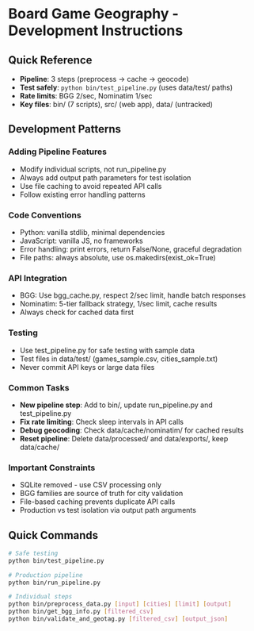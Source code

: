 # Board Game Geography - Development Instructions

## Quick Reference
- **Pipeline**: 3 steps (preprocess → cache → geocode)
- **Test safely**: `python bin/test_pipeline.py` (uses data/test/ paths)
- **Rate limits**: BGG 2/sec, Nominatim 1/sec
- **Key files**: bin/ (7 scripts), src/ (web app), data/ (untracked)

## Development Patterns

### Adding Pipeline Features
- Modify individual scripts, not run_pipeline.py
- Always add output path parameters for test isolation
- Use file caching to avoid repeated API calls
- Follow existing error handling patterns

### Code Conventions
- Python: vanilla stdlib, minimal dependencies
- JavaScript: vanilla JS, no frameworks  
- Error handling: print errors, return False/None, graceful degradation
- File paths: always absolute, use os.makedirs(exist_ok=True)

### API Integration
- BGG: Use bgg_cache.py, respect 2/sec limit, handle batch responses
- Nominatim: 5-tier fallback strategy, 1/sec limit, cache results
- Always check for cached data first

### Testing
- Use test_pipeline.py for safe testing with sample data
- Test files in data/test/ (games_sample.csv, cities_sample.txt)
- Never commit API keys or large data files

### Common Tasks
- **New pipeline step**: Add to bin/, update run_pipeline.py and test_pipeline.py
- **Fix rate limiting**: Check sleep intervals in API calls
- **Debug geocoding**: Check data/cache/nominatim/ for cached results
- **Reset pipeline**: Delete data/processed/ and data/exports/, keep data/cache/

### Important Constraints
- SQLite removed - use CSV processing only
- BGG families are source of truth for city validation
- File-based caching prevents duplicate API calls
- Production vs test isolation via output path arguments

## Quick Commands
```bash
# Safe testing
python bin/test_pipeline.py

# Production pipeline
python bin/run_pipeline.py

# Individual steps
python bin/preprocess_data.py [input] [cities] [limit] [output]
python bin/get_bgg_info.py [filtered_csv]
python bin/validate_and_geotag.py [filtered_csv] [output_json]